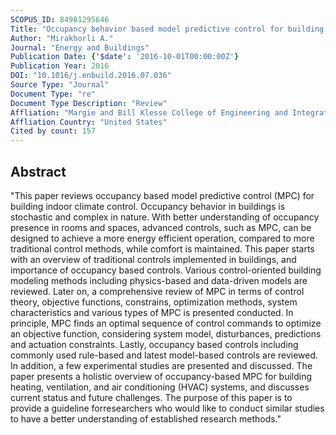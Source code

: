 ```yaml
---
SCOPUS_ID: 84981295646
Title: "Occupancy behavior based model predictive control for building indoor climate—A critical review"
Author: "Mirakhorli A."
Journal: "Energy and Buildings"
Publication Date: {'$date': '2016-10-01T00:00:00Z'}
Publication Year: 2016
DOI: "10.1016/j.enbuild.2016.07.036"
Source Type: "Journal"
Document Type: "re"
Document Type Description: "Review"
Affliation: "Margie and Bill Klesse College of Engineering and Integrated Design"
Affliation Country: "United States"
Cited by count: 157
---
```


## Abstract
"This paper reviews occupancy based model predictive control (MPC) for building indoor climate control. Occupancy behavior in buildings is stochastic and complex in nature. With better understanding of occupancy presence in rooms and spaces, advanced controls, such as MPC, can be designed to achieve a more energy efficient operation, compared to more traditional control methods, while comfort is maintained. This paper starts with an overview of traditional controls implemented in buildings, and importance of occupancy based controls. Various control-oriented building modeling methods including physics-based and data-driven models are reviewed. Later on, a comprehensive review of MPC in terms of control theory, objective functions, constrains, optimization methods, system characteristics and various types of MPC is presented conducted. In principle, MPC finds an optimal sequence of control commands to optimize an objective function, considering system model, disturbances, predictions and actuation constraints. Lastly, occupancy based controls including commonly used rule-based and latest model-based controls are reviewed. In addition, a few experimental studies are presented and discussed. The paper presents a holistic overview of occupancy-based MPC for building heating, ventilation, and air conditioning (HVAC) systems, and discusses current status and future challenges. The purpose of this paper is to provide a guideline forresearchers who would like to conduct similar studies to have a better understanding of established research methods."

